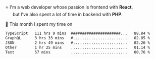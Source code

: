 ⭐ I'm a web developer whose passion is frontend with <b>React</b>,<br/>
&nbsp; &nbsp; &nbsp; but I've also spent a lot of time in backend with <b>PHP</b>.

📅 This month I spent my time on

<!--START_SECTION:waka-->

```txt
TypeScript   111 hrs 9 mins  ######################...   88.84 %
GraphQL      3 hrs 33 mins   #........................   02.85 %
JSON         2 hrs 49 mins   #........................   02.26 %
Other        1 hr 25 mins    .........................   01.14 %
Text         57 mins         .........................   00.76 %
```

<!--END_SECTION:waka-->
